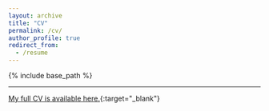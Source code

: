 ```yaml
---
layout: archive
title: "CV"
permalink: /cv/
author_profile: true
redirect_from:
  - /resume
---
```


{% include base_path %}


---

[My full CV is available here.](https://www.matthew-easton.com/files/cv_202303.pdf){:target="_blank"}





